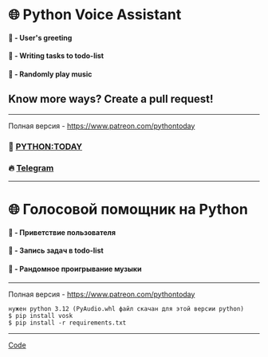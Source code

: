 # 🌐 Python Voice Assistant
#### 🌵 - User's greeting
#### 🌵 - Writing tasks to todo-list
#### 🌵 - Randomly play music
## Know more ways? Create a pull request!
---
Полная версия - https://www.patreon.com/pythontoday

### 🎥 [PYTHON:TODAY](https://youtu.be/gvYGIhuiJQI)
### 🔥 [Telegram](https://t.me/python2day)
---
# 🌐 Голосовой помощник на Python
#### 🌵 - Приветствие пользователя
#### 🌵 - Запись задач в todo-list
#### 🌵 - Рандомное проигрывание музыки
---
Полная версия - https://www.patreon.com/pythontoday
```
нужен python 3.12 (PyAudio.whl файл скачан для этой версии python)
$ pip install vosk
$ pip install -r requirements.txt
```
---

[Code](https://github.com/pythontoday/voice_assistant)
